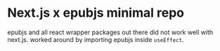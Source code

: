 # Next.js x epubjs minimal repo

epubjs and all react wrapper packages out there did not work well with next.js.
worked around by importing epubjs inside `useEffect`.

